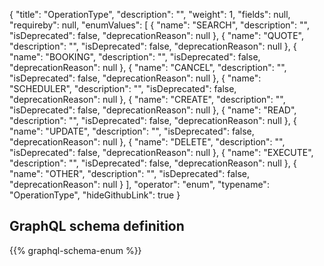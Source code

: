 {
  "title": "OperationType",
  "description": "",
  "weight": 1,
  "fields": null,
  "requireby": null,
  "enumValues": [
    {
      "name": "SEARCH",
      "description": "",
      "isDeprecated": false,
      "deprecationReason": null
    },
    {
      "name": "QUOTE",
      "description": "",
      "isDeprecated": false,
      "deprecationReason": null
    },
    {
      "name": "BOOKING",
      "description": "",
      "isDeprecated": false,
      "deprecationReason": null
    },
    {
      "name": "CANCEL",
      "description": "",
      "isDeprecated": false,
      "deprecationReason": null
    },
    {
      "name": "SCHEDULER",
      "description": "",
      "isDeprecated": false,
      "deprecationReason": null
    },
    {
      "name": "CREATE",
      "description": "",
      "isDeprecated": false,
      "deprecationReason": null
    },
    {
      "name": "READ",
      "description": "",
      "isDeprecated": false,
      "deprecationReason": null
    },
    {
      "name": "UPDATE",
      "description": "",
      "isDeprecated": false,
      "deprecationReason": null
    },
    {
      "name": "DELETE",
      "description": "",
      "isDeprecated": false,
      "deprecationReason": null
    },
    {
      "name": "EXECUTE",
      "description": "",
      "isDeprecated": false,
      "deprecationReason": null
    },
    {
      "name": "OTHER",
      "description": "",
      "isDeprecated": false,
      "deprecationReason": null
    }
  ],
  "operator": "enum",
  "typename": "OperationType",
  "hideGithubLink": true
}
## GraphQL schema definition

{{% graphql-schema-enum %}}
